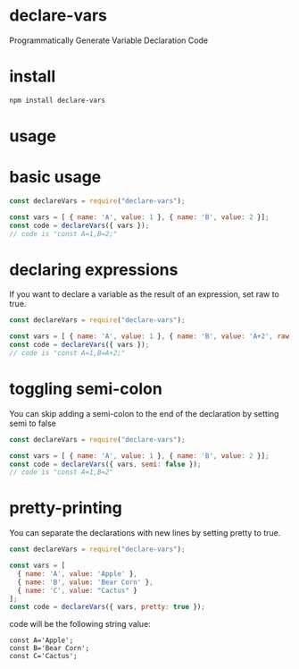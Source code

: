 # declare-vars
Programmatically Generate Variable Declaration Code

# install
```bash
npm install declare-vars
```

# usage
# basic usage
```js
const declareVars = require("declare-vars");

const vars = [ { name: 'A', value: 1 }, { name: 'B', value: 2 }];
const code = declareVars({ vars });
// code is "const A=1,B=2;"
```

# declaring expressions
If you want to declare a variable as the result of an expression, set raw to true.
```js
const declareVars = require("declare-vars");

const vars = [ { name: 'A', value: 1 }, { name: 'B', value: 'A+2', raw: true }];
const code = declareVars({ vars });
// code is "const A=1,B=A+2;"
```

# toggling semi-colon
You can skip adding a semi-colon to the end of the declaration by setting semi to false
```js
const declareVars = require("declare-vars");

const vars = [ { name: 'A', value: 1 }, { name: 'B', value: 2 }];
const code = declareVars({ vars, semi: false });
// code is "const A=1,B=2"
```

# pretty-printing
You can separate the declarations with new lines by setting pretty to true.
```js
const declareVars = require("declare-vars");

const vars = [
  { name: 'A', value: 'Apple' },
  { name: 'B', value: 'Bear Corn' },
  { name: 'C', value: "Cactus" }
];
const code = declareVars({ vars, pretty: true });
```
code will be the following string value:
```
const A='Apple';
const B='Bear Corn';
const C='Cactus';
```
